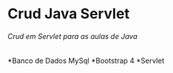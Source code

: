 # Crud Java Servlet
###### Crud em Servlet para as aulas de Java
 
*Banco de Dados MySql
*Bootstrap 4
*Servlet
